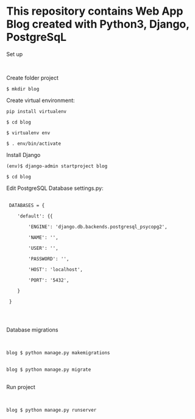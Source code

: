 # This repository contains Web App Blog created with Python3, Django, PostgreSqL 


 <p>Set up</p><br />
 <p>Create folder project</p>
 <pre><code>$ mkdir blog</code><br /></pre>
 <p>Create virtual environment:</p>
 <pre><code>pip install virtualenv</code><br /></pre>
 <pre><code>$ cd blog</code><br /></pre>
 <pre><code>$ virtualenv env</code><br /></pre>
 <pre><code>$ . env/bin/activate</code><br /></pre>
 
 <p>Install Django</p>
 <pre><code>(env)$ django-admin startproject blog</code><br /></pre>
 <pre><code>$ cd blog</code><br /></pre>

 <p>Edit PostgreSQL Database settings.py:</p>
 <pre>
 <code>
 DATABASES = {<br />
    'default': {{<br />
        'ENGINE': 'django.db.backends.postgresql_psycopg2',<br />
        'NAME': '<database_name>',<br />
        'USER': '<username>',<br />
        'PASSWORD': '<password>',<br />
        'HOST': 'localhost',<br />
        'PORT': '5432',<br />
    }<br />
 }<br />
 </code>
 </pre>

 <p>Database migrations</p><br>
 
 <pre><code>blog $ python manage.py makemigrations<br /></code><br /></pre>
 <pre><code>blog $ python manage.py migrate<br /></code><br /></pre>

 <p>Run project<p><br>

 <pre><code>blog $ python manage.py runserver<br /></code><br /></pre>
 
